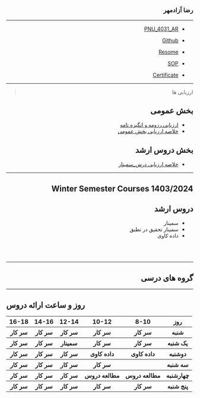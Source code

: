 # 
<div dir="rtl">


### رضا آزادمهر
 
---
- [PNU_4031_AR](https://github.com/reza-azadmehr/PNU_4031_AR)

- [Github](https://github.com/REZA-AZADMEHR)

- [Resome](https://reza-azadmehr.github.io/resume/)

- [SOP](https://reza-azadmehr.github.io/SOP/index.html#sop)
- [Certificate](https://github.com/reza-azadmehr/PNU_4031_AR/blob/b7fd68e00aa4aafb072e165c51f9d035918d707b/_General/certif.png)

------------------
> ارزیابی ها

##  بخش عمومی
- [ارزیابی رزومه و انگیزه نامه](https://github.com/reza-azadmehr/PNU_4031_AR/blob/main/_General/SZ_CV_CheckList_AR_4031.pdf)
- [خلاصه ارزیابی بخش عمومی](https://github.com/reza-azadmehr/PNU_4031_AR/blob/e7249604852a567be5e498f455d0a0ec88ef896f/_General/SZ_GeneralSection_CheckList_AR_4031.pdf)

##  بخش دروس ارشد


- [خلاصه ارزیابی درس_سمینار]()

------------------
## Winter Semester Courses 1403/2024

## دروس ارشد
- سمینار
- سمینار تحقیق در تطبق
- داده کاوی
  
<br>
<br>

--------------

## گروه های درسی


 
    
------------------

<div dir="ltr">

## روز و ساعت ارائه دروس

<table style="width:100%">
  <tr>
    <th >16-18</th>
    <th >14-16</th>
    <th >12-14</th>
    <th>10-12</th>
    <th>8-10</th>
    <th>روز</th>
  </tr>
  <tr>
     <th>سر کار</th>
     <th>سر کار</th>
     <th>سر کار</th>
     <th>سر کار</th>
     <th>سر کار</th>
    <th>شنبه</th>
  </tr>
   <tr>
     <th>سر کار</th>
     <th>سر کار</th>
    <th >سمینار</th>
     <th>سر کار</th>
     <th>سر کار</th>
    <th>یک شنبه</th>
  </tr>
   <tr>
     <th>سر کار</th>
     <th>سر کار</th>
     <th>سر کار</th>
  <th >داده کاوی</th>
    <th >داده کاوی</th>
    <th>دوشنبه</th>
  </tr>
   <tr>
     <th>سر کار</th>
     <th>سر کار</th>
     <th>سر کار</th>
     <th>سر کار</th>
    <th ></th>
    <th>سه شنبه</th>
  </tr>
   <tr>
     <th>سر کار</th>
     <th>سر کار</th>
     <th>سر کار</th>
    <th>مطالعه دروس</th>
    <th>مطالعه دروس</th>
    <th>چهارشنبه</th>
  </tr>
   <tr>
     <th>سر کار</th>
     <th>سر کار</th>
     <th>سر کار</th>
     <th>سر کار</th>
     <th>سر کار</th>
    <th>پنج شنبه</th>
  </tr>
</table>

 
